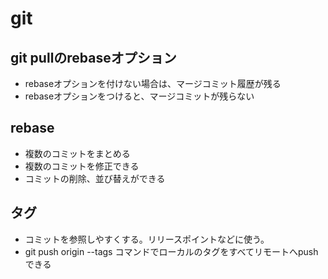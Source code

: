 # git

## git pullのrebaseオプション
- rebaseオプションを付けない場合は、マージコミット履歴が残る
- rebaseオプションをつけると、マージコミットが残らない

## rebase
- 複数のコミットをまとめる
- 複数のコミットを修正できる
- コミットの削除、並び替えができる

## タグ
- コミットを参照しやすくする。リリースポイントなどに使う。
- git push origin --tags コマンドでローカルのタグをすべてリモートへpushできる

